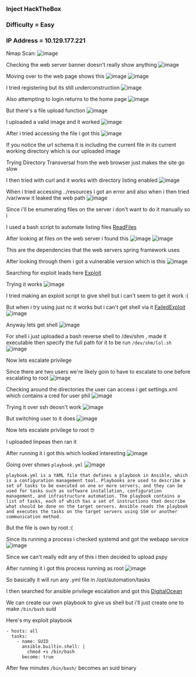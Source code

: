 <h3> Inject HackTheBox </h3>

### Difficulty = Easy

### IP Address = 10.129.177.221

Nmap Scan:
![image](https://user-images.githubusercontent.com/127159644/224515453-6958e5a4-ca20-4084-ac6e-5be0585d8ee5.png)

Checking the web server banner doesn't really show anything
![image](https://user-images.githubusercontent.com/127159644/224515492-6327037e-fc63-40ac-b1b7-2f2762729059.png)

Moving over to the web page shows this
![image](https://user-images.githubusercontent.com/127159644/224515512-0b339d81-9534-492b-90c7-713a37e98088.png)
![image](https://user-images.githubusercontent.com/127159644/224515517-2efb83b0-829a-48be-bd68-5d7d93c093ba.png)

I tried registering but its still underconstruction
![image](https://user-images.githubusercontent.com/127159644/224515555-e0758eb4-2a10-4e84-9753-ada6e2ecd3b7.png)

Also attempting to login returns to the home page
![image](https://user-images.githubusercontent.com/127159644/224515573-a052514c-00e2-4453-99c1-07c74c3220e7.png)

But there's a file upload function
![image](https://user-images.githubusercontent.com/127159644/224515583-4653603d-fb3f-4ef2-877c-c5869615611b.png)

I uploaded a valid image and it worked
![image](https://user-images.githubusercontent.com/127159644/224515599-2c33164e-c3f1-4175-ba66-13874a66319d.png)

After i tried accessing the file i got this
![image](https://user-images.githubusercontent.com/127159644/224515619-c8a1aa2a-0a6b-472b-bedd-dcfd1ee2fe69.png)

If you notice the url schema it is including the current file in its current working directory which is our uploaded image

Trying Directory Transversal from the web browser just makes the site go slow

I then tried with curl and it works with directory listing enabled
![image](https://user-images.githubusercontent.com/127159644/224515668-97d86cfa-5e8d-48fc-9d9e-e08ea8f367dc.png)

When i tried accessing ../resources i got an error and also when i then tried /var/www it leaked the web path
![image](https://user-images.githubusercontent.com/127159644/224515721-7cf0899d-1c46-46f4-9ed4-38fc9fc2ff8e.png)

Since i'll be enumerating files on the server i don't want to do it manually so i 
 
I used a bash script to automate listing files [ReadFiles](https://github.com/markuched13/markuched13.github.io/blob/main/solvescript/htb/b2b/inject/readfiles.sh)

After looking at files on the web server i found this
![image](https://user-images.githubusercontent.com/127159644/224521753-d1ba120f-7efb-4674-9f61-28bbd1db7134.png)
![image](https://user-images.githubusercontent.com/127159644/224521758-07b9d481-5134-4ed8-8c89-f1c96a805ac3.png)

This are the dependencies that the web servers spring framework uses

After looking through them i got a vulnerable version which is this
![image](https://user-images.githubusercontent.com/127159644/224521906-c3763fdc-1bff-4e15-a405-ff58afdecc68.png)

Searching for exploit leads here [Exploit](https://github.com/me2nuk/CVE-2022-22963)

Trying it works
![image](https://user-images.githubusercontent.com/127159644/224523573-9ba444c3-7be1-4004-baf1-0a5cfd1b628c.png)

I tried making an exploit script to give shell but i can't seem to get it work :( 

But when i try using just nc it works but i can't get shell via it [FailedExploit](https://github.com/markuched13/markuched13.github.io/blob/main/solvescript/htb/b2b/inject/failed_exp.py)
![image](https://user-images.githubusercontent.com/127159644/224523610-11bff5c4-67fd-4bf1-8649-debb40131f83.png)

Anyway lets get shell 
![image](https://user-images.githubusercontent.com/127159644/224523936-c4d4f2ff-54c4-4887-bc1d-9f32407e04cd.png)

For shell i just uploaded a bash reverse shell to /dev/shm , made it executable then specify the full path for it to be run `/dev/shm/lol.sh`
![image](https://user-images.githubusercontent.com/127159644/224524020-3af2d86c-9f50-4e1e-a501-b954de059975.png)

Now lets escalate privilege

Since there are two users we're likely goin to have to escalate to one before escalating to root
![image](https://user-images.githubusercontent.com/127159644/224524036-a2bd3f35-7eae-4084-91a7-1e160c7bad35.png)

Checking around the directories the user can access i get settings.xml which contains a cred for user phil
![image](https://user-images.githubusercontent.com/127159644/224524099-4d1daeac-d3bf-4a91-aa25-5bc593d6832d.png)

Trying it over ssh deosn't work
![image](https://user-images.githubusercontent.com/127159644/224524155-64aacd7b-31c6-42ba-a4ba-c895514eee7e.png)

But switching user to it does
![image](https://user-images.githubusercontent.com/127159644/224524163-ef78f2fa-fd4d-45a1-8983-68c8b278b68f.png)

Now lets escalate privilege to root 🤓

I uploaded linpeas then ran it

After running it i got this which looked interesting
![image](https://user-images.githubusercontent.com/127159644/224524363-0f219c64-4794-4e62-b625-dec8d483cbec.png)

Going over shows `playbook.yml`
![image](https://user-images.githubusercontent.com/127159644/224524379-0db571e9-465c-4b74-8e26-638b97cccbec.png)

```
playbook.yml is a YAML file that defines a playbook in Ansible, which is a configuration management tool. Playbooks are used to describe a set of tasks to be executed on one or more servers, and they can be used for tasks such as software installation, configuration management, and infrastructure automation. The playbook contains a list of tasks, each of which has a set of instructions that describe what should be done on the target servers. Ansible reads the playbook and executes the tasks on the target servers using SSH or another communication method.
```

But the file is own by root :(

Since its running a process i checked systemd and got the webapp service 
![image](https://user-images.githubusercontent.com/127159644/224524558-11a56e9d-e5c2-410e-bf7e-2b7f63ce38b0.png)

Since we can't really edit any of this i then decided to upload pspy

After running it i got this process running as root
![image](https://user-images.githubusercontent.com/127159644/224524827-ae04b6d2-e7ef-4f1d-a058-e52a6310d496.png)

So basically it will run any .yml file in /opt/automation/tasks

I then searched for ansible privilege escalation and got this [DigitalOcean](https://www.digitalocean.com/community/tutorials/understanding-privilege-escalation-in-ansible-playbooks)

We can create our own playbook to give us shell but i'll just create one to make `/bin/bash` suid

Here's my exploit playbook

```
- hosts: all
  tasks:
    - name: SUID
      ansible.builtin.shell: |
        chmod +s /bin/bash
      become: true
```

After few minutes `/bin/bash/` becomes an suid binary
